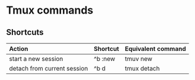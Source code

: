 # Tmux commands

## Shortcuts

| Action | Shortcut | Equivalent command |
|:-------|:---------|:-------------------|
| start a new session | ^b :new | tmuv new|
| detach from current session | ^b d | tmux detach|
